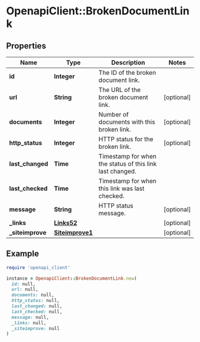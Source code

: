 # OpenapiClient::BrokenDocumentLink

## Properties

| Name | Type | Description | Notes |
| ---- | ---- | ----------- | ----- |
| **id** | **Integer** | The ID of the broken document link. |  |
| **url** | **String** | The URL of the broken document link. | [optional] |
| **documents** | **Integer** | Number of documents with this broken link. | [optional] |
| **http_status** | **Integer** | HTTP status for the broken link. | [optional] |
| **last_changed** | **Time** | Timestamp for when the status of this link last changed. |  |
| **last_checked** | **Time** | Timestamp for when this link was last checked. |  |
| **message** | **String** | HTTP status message. | [optional] |
| **_links** | [**Links52**](Links52.md) |  | [optional] |
| **_siteimprove** | [**Siteimprove1**](Siteimprove1.md) |  | [optional] |

## Example

```ruby
require 'openapi_client'

instance = OpenapiClient::BrokenDocumentLink.new(
  id: null,
  url: null,
  documents: null,
  http_status: null,
  last_changed: null,
  last_checked: null,
  message: null,
  _links: null,
  _siteimprove: null
)
```

